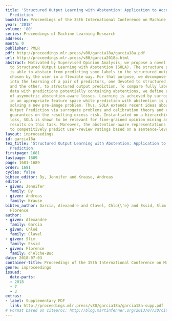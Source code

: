 ```yaml
---
title: 'Structured Output Learning with Abstention: Application to Accurate Opinion
  Prediction'
booktitle: Proceedings of the 35th International Conference on Machine Learning
year: '2018'
volume: '80'
series: Proceedings of Machine Learning Research
address: 
month: 0
publisher: PMLR
pdf: http://proceedings.mlr.press/v80/garcia18a/garcia18a.pdf
url: http://proceedings.mlr.press/v80/garcia2018a.html
abstract: Motivated by Supervised Opinion Analysis, we propose a novel framework devoted
  to Structured Output Learning with Abstention (SOLA). The structure prediction model
  is able to abstain from predicting some labels in the structured output at a cost
  chosen by the user in a flexible way. For that purpose, we decompose the problem
  into the learning of a pair of predictors, one devoted to structured abstention
  and the other, to structured output prediction. To compare fully labeled training
  data with predictions potentially containing abstentions, we define a wide class
  of asymmetric abstention-aware losses. Learning is achieved by surrogate regression
  in an appropriate feature space while prediction with abstention is performed by
  solving a new pre-image problem. Thus, SOLA extends recent ideas about Structured
  Output Prediction via surrogate problems and calibration theory and enjoys statistical
  guarantees on the resulting excess risk. Instantiated on a hierarchical abstention-aware
  loss, SOLA is shown to be relevant for fine-grained opinion mining and gives state-of-the-art
  results on this task. Moreover, the abstention-aware representations can be used
  to competitively predict user-review ratings based on a sentence-level opinion predictor.
layout: inproceedings
id: garcia18a
tex_title: 'Structured Output Learning with Abstention: Application to Accurate Opinion
  Prediction'
firstpage: 1681
lastpage: 1689
page: 1681-1689
order: 1681
cycles: false
bibtex_editor: Dy, Jennifer and Krause, Andreas
editor:
- given: Jennifer
  family: Dy
- given: Andreas
  family: Krause
bibtex_author: Garcia, Alexandre and Clavel, Chlo{\'e} and Essid, Slim and d'Alche-Buc,
  Florence
author:
- given: Alexandre
  family: Garcia
- given: Chloé
  family: Clavel
- given: Slim
  family: Essid
- given: Florence
  family: d’Alche-Buc
date: 2018-07-03
container-title: Proceedings of the 35th International Conference on Machine Learning
genre: inproceedings
issued:
  date-parts:
  - 2018
  - 7
  - 3
extras:
- label: Supplementary PDF
  link: http://proceedings.mlr.press/v80/garcia18a/garcia18a-supp.pdf
# Format based on citeproc: http://blog.martinfenner.org/2013/07/30/citeproc-yaml-for-bibliographies/
---
```

